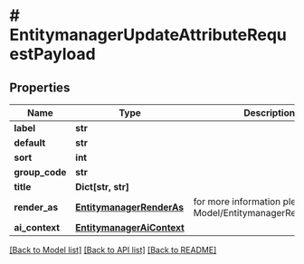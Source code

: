 # # EntitymanagerUpdateAttributeRequestPayload


## Properties 


Name | Type | Description | Notes
------------ | ------------- | ------------- | -------------
**label**| **str** |   | [optional]
**default**| **str** |   | [optional]
**sort**| **int** |   | [optional]
**group_code**| **str** |   | [optional]
**title**| **Dict[str, str]** |   | [optional]
**render_as**| [**EntitymanagerRenderAs**](EntitymanagerRenderAs.md) |  for more information please, see Model/EntitymanagerRenderAs.php  | [optional]
**ai_context**| [**EntitymanagerAiContext**](EntitymanagerAiContext.md) |   | [optional]


[[Back to Model list]](../../README.md#models) [[Back to API list]](../../README.md#endpoints) [[Back to README]](../../README.md)

